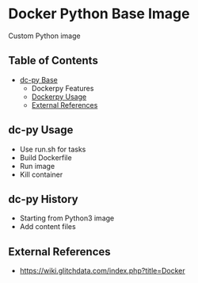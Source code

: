 
# Docker Python Base Image

Custom Python image

## Table of Contents
- [dc-py Base](#dc-py-base) 
  - Dockerpy Features
  - [Dockerpy Usage](#dc-py-usage)
  - [External References](#external-references)

## dc-py Usage
- Use run.sh for tasks
- Build Dockerfile
- Run image
- Kill container


## dc-py History
- Starting from Python3 image
- Add content files


## External References
* https://wiki.glitchdata.com/index.php?title=Docker



